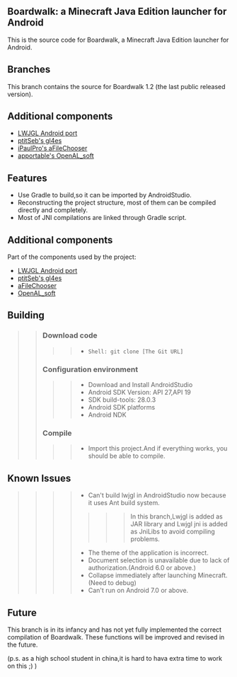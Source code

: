 ## Boardwalk: a Minecraft Java Edition launcher for Android 
This is the source code for Boardwalk, a Minecraft Java Edition launcher for Android. 
## Branches 
This branch contains the source for Boardwalk 1.2 (the last public released version). 
## Additional components 
- [LWJGL Android port](https://github.com/BoardwalkApp/boardwalk-lwjgl)
- [ptitSeb's gl4es](https://github.com/ptitSeb/gl4es)
- [iPaulPro's aFileChooser](https://github.com/iPaulPro/aFileChooser)
- [apportable's OpenAL_soft](https://github.com/apportable/openal-soft)
## Features
- Use Gradle to build,so it can be imported by AndroidStudio.
- Reconstructing the project structure, most of them can be compiled directly and completely.
- Most of JNI compilations are linked through Gradle script.
## Additional components
Part of the components used by the project:
- [LWJGL Android port](https://github.com/BoardwalkApp/boardwalk-lwjgl)
- [ptitSeb's gl4es](https://github.com/ptitSeb/gl4es)
- [aFileChooser](https://github.com/zhuowei/aFileChooser)
- [OpenAL_soft](https://github.com/zhuowei/openal-soft)
## Building
>>### Download code
>>>>- ```Shell: git clone [The Git URL]```
>>### Configuration environment
>>>>- Download and Install AndroidStudio
>>>>- Android SDK Version: API 27,API 19
>>>>- SDK build-tools: 28.0.3
>>>>- Android SDK platforms
>>>>- Android NDK
>>### Compile
>>>>- Import this project.And if everything works, you should be able to compile.
## Known Issues
>>>>- Can't build lwjgl in AndroidStudio now because it uses Ant build system.
>>>>>>>In this branch,Lwjgl is added as JAR library and Lwjgl jni is added as JniLibs to avoid compiling problems.
>>>>- The theme of the application is incorrect.
>>>>- Document selection is unavailable due to lack of authorization.(Android 6.0 or above.)
>>>>- Collapse immediately after launching Minecraft.(Need to debug)
>>>>- Can't run on Android 7.0 or above.
## Future
This branch is in its infancy and has not yet fully implemented the correct compilation of Boardwalk. 
These functions will be improved and revised in the future. 

(p.s. as a high school student in china,it is hard to hava extra time to work on this ;) )

